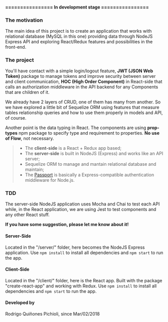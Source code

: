 #### ================ In development stage ================

### The motivation
The main idea of this project is to create an application that works with relational database (MySQL in this one) providing data through NodeJS Express API and exploring React/Redux features and possibilities in the front-end.

### The project
You'll have contact with a simple login/logout feature, **JWT (JSON Web Token)** package to manage tokens and improve security between server and client communication, **HOC (High Order Component)** in React-side that calls an authorization middleware in the API backend for any Components that are children of it.

We already have 2 layers of CRUD, one of them has many from another. So we have explored a little bit of Sequelize ORM using features that measure tables relationship queries and how to use them properly in models and API, of course.

Another point is the data typing in React. The components are using **prop-types** npm package to specify type and requirement to properties. **No use of Flow**, not necessary.

> - The **client-side** is a React + Redux app based;
> - The **server-side** is built in NodeJS (Express) and works like an API server;
> - Sequelize ORM to manage and mantain relational database and maintain;
> - The [Passport](https://www.npmjs.com/package/passport) is basically a Express-compatible authentication middleware for Node.js.

### TDD
The server-side NodeJS application uses Mocha and Chai to test each API while, in the React application, we are using Jest to test components and any other React stuff.

**If you have some suggestion, please let me know about it!**

#### Server-Side
Located in the "/server/" folder, here becomes the NodeJS Express application.
Use ```npm install``` to install all dependencies and ```npm start``` to run the app.

#### Client-Side
Located in the "/client/" folder, here is the React app. Built with the package "create-react-app" and working with Redux.
Use ```npm install``` to install all dependencies and ```npm start``` to run the app.

#### Developed by
Rodrigo Quiñones Pichioli, since Mar/02/2018
